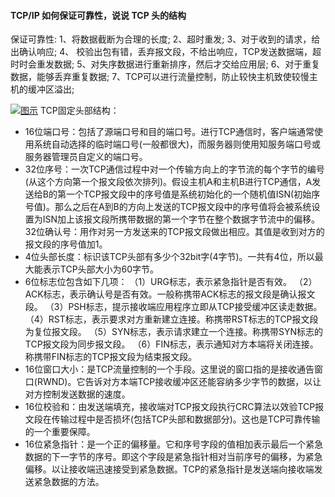 #### TCP/IP 如何保证可靠性，说说 TCP 头的结构

保证可靠性:
1、将数据截断为合理的长度;
2、超时重发;
3、对于收到的请求，给出确认响应;
4、 校验出包有错，丢弃报文段，不给出响应，TCP发送数据端，超时时会重发数据;
5、对失序数据进行重新排序，然后才交给应用层;
6、对于重复数据，能够丢弃重复数据;
7、TCP可以进行流量控制，防止较快主机致使较慢主机的缓冲区溢出;

[![图示](https://camo.githubusercontent.com/958a2320b26f9b66d5be29c19b3acf1c6909f62c/68747470733a2f2f696d672d626c6f672e6373646e696d672e636e2f32303139303230333131323735353435342e706e673f782d6f73732d70726f636573733d696d6167652f77617465726d61726b2c747970655f5a6d46755a33706f5a57356e6147567064476b2c736861646f775f31302c746578745f6148523063484d364c7939696247396e4c6d4e7a5a473475626d56304c3270315a47646c616d46745a584d3d2c73697a655f31362c636f6c6f725f4646464646462c745f3730)](https://camo.githubusercontent.com/958a2320b26f9b66d5be29c19b3acf1c6909f62c/68747470733a2f2f696d672d626c6f672e6373646e696d672e636e2f32303139303230333131323735353435342e706e673f782d6f73732d70726f636573733d696d6167652f77617465726d61726b2c747970655f5a6d46755a33706f5a57356e6147567064476b2c736861646f775f31302c746578745f6148523063484d364c7939696247396e4c6d4e7a5a473475626d56304c3270315a47646c616d46745a584d3d2c73697a655f31362c636f6c6f725f4646464646462c745f3730)
TCP固定头部结构：

- 16位端口号：包括了源端口号和目的端口号。进行TCP通信时，客户端通常使用系统自动选择的临时端口号(一般都很大)，而服务器则使用知服务端口号或服务器管理员自定义的端口号。
- 32位序号：一次TCP通信过程中对一个传输方向上的字节流的每个字节的编号(从这个方向第一个报文段依次排列)。假设主机A和主机B进行TCP通信，A发送给B的第一个TCP报文段中的序号值是系统初始化的一个随机值ISN(初始序号值)。那么之后在A到B的方向上发送的TCP报文段中的序号值将会被系统设置为ISN加上该报文段所携带数据的第一个字节在整个数据字节流中的偏移。
  32位确认号：用作对另一方发送来的TCP报文段做出相应。其值是收到对方的报文段的序号值加1。
- 4位头部长度：标识该TCP头部有多少个32bit字(4字节)。一共有4位，所以最大能表示TCP头部大小为60字节。
- 6位标志位包含如下几项：
  （1）URG标志，表示紧急指针是否有效。
  （2）ACK标志，表示确认号是否有效。一般称携带ACK标志的报文段是确认报文段。
  （3）PSH标志，提示接收端应用程序立即从TCP接受缓冲区读走数据。
  （4）RST标志，表示要求对方重新建立连接。称携带RST标志的TCP报文段为复位报文段。
  （5）SYN标志，表示请求建立一个连接。称携带SYN标志的TCP报文段为同步报文段。
  （6）FIN标志，表示通知对方本端将关闭连接。称携带FIN标志的TCP报文段为结束报文段。
- 16位窗口大小：是TCP流量控制的一个手段。这里说的窗口指的是接收通告窗口(RWND)。它告诉对方本端TCP接收缓冲区还能容纳多少字节的数据，以让对方控制发送数据的速度。
- 16位校验和：由发送端填充，接收端对TCP报文段执行CRC算法以效验TCP报文段在传输过程中是否损坏(包括TCP头部和数据部分)。这也是TCP可靠传输的一个重要保障。
- 16位紧急指针：是一个正的偏移量。它和序号字段的值相加表示最后一个紧急数据的下一字节的序号。即这个字段是紧急指针相对当前序号的偏移，为紧急偏移。以让接收端迅速接受到紧急数据。TCP的紧急指针是发送端向接收端发送紧急数据的方法。